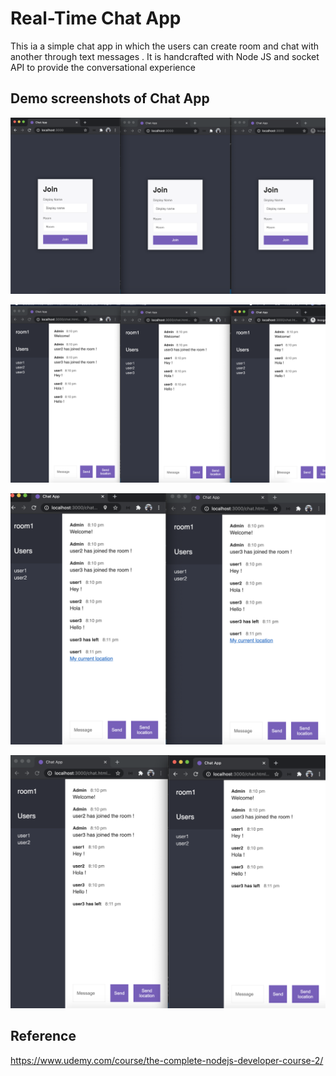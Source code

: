 # Real-Time Chat App 

This ia a simple chat app in which the users can create room and chat with another through text messages . It is handcrafted with Node JS and socket API to provide the conversational experience 

##  Demo screenshots of Chat App


![](./demoScreenshots/JoinPage.png)

![](./demoScreenshots/3UsersJoinedChat.png)

![](./demoScreenshots/SharingLocationWithUsers.png)

![](./demoScreenshots/User3LeavesChat.png)


##  Reference 
https://www.udemy.com/course/the-complete-nodejs-developer-course-2/


